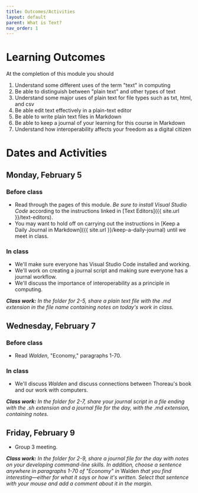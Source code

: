 ```yaml
---
title: Outcomes/Activities
layout: default
parent: What is Text?
nav_order: 1
---
```

# Learning Outcomes

At the completion of this module you should

1. Understand some different uses of the term "text" in computing
2. Be able to distinguish between "plain text" and other types of text
3. Understand some major uses of plain text for file types such as txt, html, and csv
3. Be able edit text effectively in a plain-text editor
4. Be able to write plain text files in Markdown
5. Be able to keep a journal of your learning for this course in Markdown
6. Understand how interoperability affects your freedom as a digital citizen

# Dates and Activities

## Monday, February 5

### Before class

- Read through the pages of this module. *Be sure to install Visual Studio Code* according to the instructions linked in [Text Editors]({{ site.url }}/text-editors).
- You may want to hold off on carrying out the instructions in [Keep a Daily Journal in Markdown]({{ site.url }}/keep-a-daily-journal) until we meet in class.

### In class

- We'll make sure everyone has Visual Studio Code installed and working.
- We'll work on creating a journal script and making sure everyone has a journal workflow.
- We'll discuss the importance of interoperability as a principle in computing.

***Class work:*** *In the folder for 2-5, share a plain text file with the .md extension in the file name containing notes on today's work in class.*

## Wednesday, February 7

### Before class

- Read *Walden*, "Economy," paragraphs 1-70.

### In class

- We'll discuss *Walden* and discuss connections between Thoreau's book and our work with computers.

***Class work:*** *In the folder for 2-7, share your journal script in a file ending with the .sh extension and a journal file for the day, with the .md extension, containing notes.*

## Friday, February 9

- Group 3 meeting.

***Class work:*** *In the folder for 2-9, share a journal file for the day with notes on your developing command-line skills. In addition, choose a sentence anywhere in paragraphs 1-70 of "Economy" in* Walden *that you find interesting&mdash;either for what it says or how it's written. Select that sentence with your mouse and add a comment about it in the margin.* 